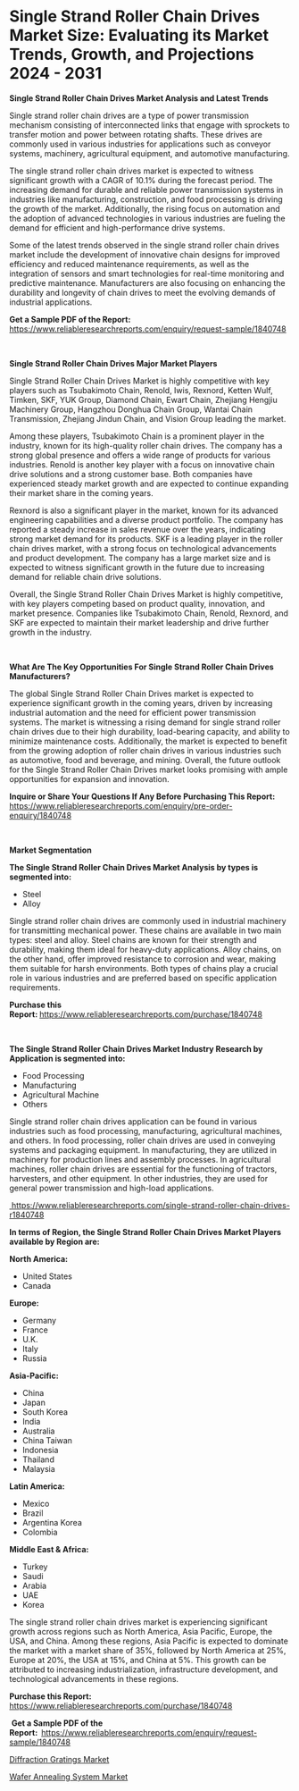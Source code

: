 <p><h1>Single Strand Roller Chain Drives Market Size: Evaluating its Market Trends, Growth, and Projections 2024 - 2031</h1></p><p><strong>Single Strand Roller Chain Drives Market Analysis and Latest Trends</strong></p>
<p><p>Single strand roller chain drives are a type of power transmission mechanism consisting of interconnected links that engage with sprockets to transfer motion and power between rotating shafts. These drives are commonly used in various industries for applications such as conveyor systems, machinery, agricultural equipment, and automotive manufacturing.</p><p>The single strand roller chain drives market is expected to witness significant growth with a CAGR of 10.1% during the forecast period. The increasing demand for durable and reliable power transmission systems in industries like manufacturing, construction, and food processing is driving the growth of the market. Additionally, the rising focus on automation and the adoption of advanced technologies in various industries are fueling the demand for efficient and high-performance drive systems.</p><p>Some of the latest trends observed in the single strand roller chain drives market include the development of innovative chain designs for improved efficiency and reduced maintenance requirements, as well as the integration of sensors and smart technologies for real-time monitoring and predictive maintenance. Manufacturers are also focusing on enhancing the durability and longevity of chain drives to meet the evolving demands of industrial applications.</p></p>
<p><strong>Get a Sample PDF of the Report:&nbsp;</strong> <a href="https://www.reliableresearchreports.com/enquiry/request-sample/1840748">https://www.reliableresearchreports.com/enquiry/request-sample/1840748</a></p>
<p>&nbsp;</p>
<p><strong>Single Strand Roller Chain Drives Major Market Players</strong></p>
<p><p>Single Strand Roller Chain Drives Market is highly competitive with key players such as Tsubakimoto Chain, Renold, Iwis, Rexnord, Ketten Wulf, Timken, SKF, YUK Group, Diamond Chain, Ewart Chain, Zhejiang Hengjiu Machinery Group, Hangzhou Donghua Chain Group, Wantai Chain Transmission, Zhejiang Jindun Chain, and Vision Group leading the market.</p><p>Among these players, Tsubakimoto Chain is a prominent player in the industry, known for its high-quality roller chain drives. The company has a strong global presence and offers a wide range of products for various industries. Renold is another key player with a focus on innovative chain drive solutions and a strong customer base. Both companies have experienced steady market growth and are expected to continue expanding their market share in the coming years.</p><p>Rexnord is also a significant player in the market, known for its advanced engineering capabilities and a diverse product portfolio. The company has reported a steady increase in sales revenue over the years, indicating strong market demand for its products. SKF is a leading player in the roller chain drives market, with a strong focus on technological advancements and product development. The company has a large market size and is expected to witness significant growth in the future due to increasing demand for reliable chain drive solutions.</p><p>Overall, the Single Strand Roller Chain Drives Market is highly competitive, with key players competing based on product quality, innovation, and market presence. Companies like Tsubakimoto Chain, Renold, Rexnord, and SKF are expected to maintain their market leadership and drive further growth in the industry.</p></p>
<p>&nbsp;</p>
<p><strong>What Are The Key Opportunities For Single Strand Roller Chain Drives Manufacturers?</strong></p>
<p><p>The global Single Strand Roller Chain Drives market is expected to experience significant growth in the coming years, driven by increasing industrial automation and the need for efficient power transmission systems. The market is witnessing a rising demand for single strand roller chain drives due to their high durability, load-bearing capacity, and ability to minimize maintenance costs. Additionally, the market is expected to benefit from the growing adoption of roller chain drives in various industries such as automotive, food and beverage, and mining. Overall, the future outlook for the Single Strand Roller Chain Drives market looks promising with ample opportunities for expansion and innovation.</p></p>
<p><strong>Inquire or Share Your Questions If Any Before Purchasing This Report:</strong> <a href="https://www.reliableresearchreports.com/enquiry/pre-order-enquiry/1840748">https://www.reliableresearchreports.com/enquiry/pre-order-enquiry/1840748</a></p>
<p>&nbsp;</p>
<p><strong>Market Segmentation</strong></p>
<p><strong>The Single Strand Roller Chain Drives Market Analysis by types is segmented into:</strong></p>
<p><ul><li>Steel</li><li>Alloy</li></ul></p>
<p><p>Single strand roller chain drives are commonly used in industrial machinery for transmitting mechanical power. These chains are available in two main types: steel and alloy. Steel chains are known for their strength and durability, making them ideal for heavy-duty applications. Alloy chains, on the other hand, offer improved resistance to corrosion and wear, making them suitable for harsh environments. Both types of chains play a crucial role in various industries and are preferred based on specific application requirements.</p></p>
<p><strong>Purchase this Report:&nbsp;</strong><a href="https://www.reliableresearchreports.com/purchase/1840748">https://www.reliableresearchreports.com/purchase/1840748</a></p>
<p>&nbsp;</p>
<p><strong>The Single Strand Roller Chain Drives Market Industry Research by Application is segmented into:</strong></p>
<p><ul><li>Food Processing</li><li>Manufacturing</li><li>Agricultural Machine</li><li>Others</li></ul></p>
<p><p>Single strand roller chain drives application can be found in various industries such as food processing, manufacturing, agricultural machines, and others. In food processing, roller chain drives are used in conveying systems and packaging equipment. In manufacturing, they are utilized in machinery for production lines and assembly processes. In agricultural machines, roller chain drives are essential for the functioning of tractors, harvesters, and other equipment. In other industries, they are used for general power transmission and high-load applications.</p></p>
<p><a href="https://www.reliableresearchreports.com/single-strand-roller-chain-drives-r1840748">&nbsp;https://www.reliableresearchreports.com/single-strand-roller-chain-drives-r1840748</a></p>
<p><strong>In terms of Region, the Single Strand Roller Chain Drives Market Players available by Region are:</strong></p>
<p>
    <p> <strong> North America: </strong>
        <ul>
            <li>United States</li>
            <li>Canada</li>
        </ul>
        </p> 
    <p> <strong> Europe: </strong>
        <ul>
            <li>Germany</li>
            <li>France</li>
            <li>U.K.</li>
            <li>Italy</li>
            <li>Russia</li>
        </ul>
        </p> 
    <p> <strong> Asia-Pacific: </strong>
        <ul>
            <li>China</li>
            <li>Japan</li>
            <li>South Korea</li>
            <li>India</li>
            <li>Australia</li>
            <li>China Taiwan</li>
            <li>Indonesia</li>
            <li>Thailand</li>
            <li>Malaysia</li>
        </ul>
        </p> 
    <p> <strong> Latin America: </strong>
        <ul>
            <li>Mexico</li>
            <li>Brazil</li>
            <li>Argentina Korea</li>
            <li>Colombia</li>
        </ul>
        </p> 
    <p> <strong> Middle East & Africa: </strong>
        <ul>
            <li>Turkey</li>
            <li>Saudi</li>
            <li>Arabia</li>
            <li>UAE</li>
            <li>Korea</li>
        </ul>
    </p>
    </p>
<p><p>The single strand roller chain drives market is experiencing significant growth across regions such as North America, Asia Pacific, Europe, the USA, and China. Among these regions, Asia Pacific is expected to dominate the market with a market share of 35%, followed by North America at 25%, Europe at 20%, the USA at 15%, and China at 5%. This growth can be attributed to increasing industrialization, infrastructure development, and technological advancements in these regions.</p></p>
<p><strong>Purchase this Report: </strong><a href="https://www.reliableresearchreports.com/purchase/1840748">https://www.reliableresearchreports.com/purchase/1840748</a></p>
<p>&nbsp;<strong>Get a Sample PDF of the Report:&nbsp;&nbsp;</strong><a href="https://www.reliableresearchreports.com/enquiry/request-sample/1840748">https://www.reliableresearchreports.com/enquiry/request-sample/1840748</a></p>
<p><strong></strong></p>
<p><p><a href="https://github.com/jahid123ahm/Market-Research-Report-List-1/blob/main/diffraction-gratings-market.md">Diffraction Gratings Market</a></p><p><a href="https://view.publitas.com/reportprime-1/insights-into-the-wafer-annealing-system-industry-market-financial-status-market-size-and-revenue-analysis-up-to-2031/">Wafer Annealing System Market</a></p></p>